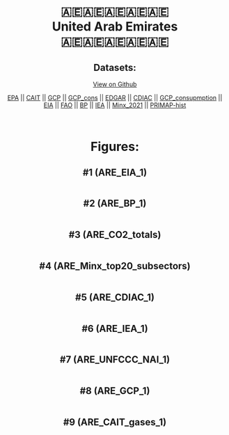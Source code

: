 
<center>
<h1 align="center">
🇦🇪🇦🇪🇦🇪🇦🇪🇦🇪
<br>
United Arab Emirates
<br>
🇦🇪🇦🇪🇦🇪🇦🇪🇦🇪
</h1>
<h2>Datasets:</h2>
<p><a href="https://github.com/dquintani/Greenhouse-Data/tree/master/country_data/ARE_United Arab Emirates/data">View on Github</a>
<br></p><p><a href="data/ARE_EPA.csv">EPA</a> || <a href="data/ARE_CAIT.csv">CAIT</a> || <a href="data/ARE_GCP.csv">GCP</a> || <a href="data/ARE_GCP_cons.csv">GCP_cons</a> || <a href="data/ARE_EDGAR.csv">EDGAR</a> || <a href="data/ARE_CDIAC.csv">CDIAC</a> || <a href="data/ARE_GCP_consupmption.csv">GCP_consupmption</a> || <a href="data/ARE_EIA.csv">EIA</a> || <a href="data/ARE_FAO.csv">FAO</a> || <a href="data/ARE_BP.csv">BP</a> || <a href="data/ARE_IEA.csv">IEA</a> || <a href="data/ARE_Minx_2021.csv">Minx_2021</a> || <a href="data/ARE_PRIMAP-hist.csv">PRIMAP-hist</a></p><p><br></p>
<h1>Figures:</h1><h2>#1 (ARE_EIA_1)</h2>
<p><img alt="" src="figures/ARE_EIA_1.png" /></p><h2>#2 (ARE_BP_1)</h2>
<p><img alt="" src="figures/ARE_BP_1.png" /></p><h2>#3 (ARE_CO2_totals)</h2>
<p><img alt="" src="figures/ARE_CO2_totals.png" /></p><h2>#4 (ARE_Minx_top20_subsectors)</h2>
<p><img alt="" src="figures/ARE_Minx_top20_subsectors.png" /></p><h2>#5 (ARE_CDIAC_1)</h2>
<p><img alt="" src="figures/ARE_CDIAC_1.png" /></p><h2>#6 (ARE_IEA_1)</h2>
<p><img alt="" src="figures/ARE_IEA_1.png" /></p><h2>#7 (ARE_UNFCCC_NAI_1)</h2>
<p><img alt="" src="figures/ARE_UNFCCC_NAI_1.png" /></p><h2>#8 (ARE_GCP_1)</h2>
<p><img alt="" src="figures/ARE_GCP_1.png" /></p><h2>#9 (ARE_CAIT_gases_1)</h2>
<p><img alt="" src="figures/ARE_CAIT_gases_1.png" /></p>